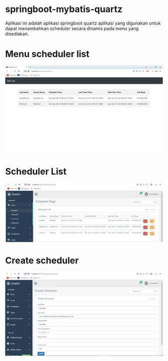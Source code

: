 # springboot-mybatis-quartz

Aplikasi ini adalah aplikasi springboot quartz aplikasi yang digunakan untuk dapat menambahkan scheduler secara dinamis pada 
menu yang disediakan.

# Menu scheduler list
![alt text](https://github.com/nfebrian13/springboot-mybatis-quartz/blob/master/springboot-mybatis/img/joblist.PNG)

# Scheduler List
![alt text](https://github.com/nfebrian13/springboot-mybatis-quartz/blob/springboot-mybatis-branch/springboot-mybatis/img/scheduler-list.PNG)

# Create scheduler
![alt text](https://github.com/nfebrian13/springboot-mybatis-quartz/blob/springboot-mybatis-branch/springboot-mybatis/img/scheduler-create.PNG)

